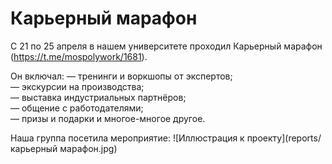 # Карьерный марафон 

С 21 по 25 апреля в нашем университете проходил Карьерный марафон (https://t.me/mospolywork/1681). 

Он включал:
— тренинги и воркшопы от экспертов;  
— экскурсии на производства;  
— выставка индустриальных партнёров;  
— общение с работодателями;  
— призы и подарки и многое-многое другое.

Наша группа посетила мероприятие:
![Иллюстрация к проекту](reports/карьерный марафон.jpg)
